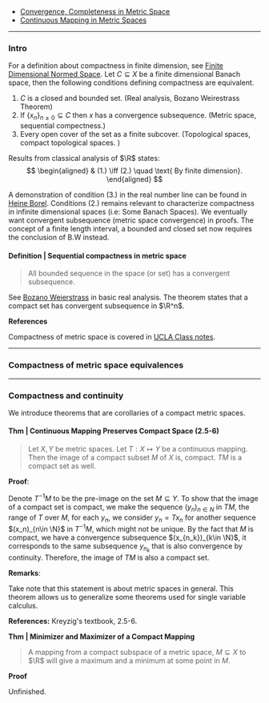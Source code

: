- [Convergence, Completeness in Metric Space](Convergence,%20Completeness%20in%20Metric%20Space.md)
- [Continuous Mapping in Metric Spaces](Continuous%20Mapping%20in%20Metric%20Spaces.md)

---
### **Intro**

For a definition about compactness in finite dimension, see [Finite Dimensional Normed Space](Finite%20Dimensional%20Normed%20Space.md). 
Let $C\subseteq X$ be a finite dimensional Banach space, then the following conditions defining compactness are equivalent. 
1. $C$ is a closed and bounded set. (Real analysis, Bozano Weirestrass Theorem)
2. If $\{x_n\}_{n \ge 0} \subseteq C$ then $x$ has a convergence subsequence. (Metric space, sequential compectness.)
3. Every open cover of the set as a finite subcover. (Topological spaces, compact topological spaces. )

Results from classical analysis of $\R$ states: 
$$
\begin{aligned}
    & (1.) \iff (2.) \quad \text{ By finite dimension}. 
\end{aligned}
$$ 

A demonstration of condition (3.) in the real number line can be found in [Heine Borel](../../MATH%20000%20Math%20Essential/Analysis/Heine%20Borel.md). 
Conditions (2.) remains relevant to characterize compactness in infinite dimensional spaces (i.e: Some Banach Spaces). 
We eventually want convergent subsequence (metric space convergence) in proofs. 
The concept of a finite length interval, a bounded and closed set now requires the conclusion of B.W instead. 


#### **Definition | Sequential compactness in metric space**
> All bounded sequence in the space (or set) has a convergent subsequence. 

See [Bozano Weierstrass](../../MATH%20000%20Math%20Essential/Analysis/Bozano%20Weierstrass.md) in basic real analysis. 
The theorem states that a compact set has convergent subsequence in $\R^n$.


**References**

Compactness of metric space is covered in [UCLA Class notes](https://www.ucl.ac.uk/~ucahad0/3103_handout_2.pdf). 

---
### **Compactness of metric space equivalences**



---
### **Compactness and continuity**

We introduce theorems that are corollaries of a compact metric spaces. 

#### **Thm | Continuous Mapping Preserves Compact Space (2.5-6)**
> Let $X, Y$ be metric spaces. Let $T: X \mapsto Y$ be a continuous mapping. Then the image of a compact subset $M$ of $X$ is, compact. $TM$ is a compact set as well. 

**Proof**: 

Denote $T^{-1}M$ to be the pre-image on the set $M\subseteq Y$. To show that the image of a compact set is compact, we make the sequence $(y_n)_{n\in N}$ in $TM$, the range of $T$ over $M$, for each $y_n$, we consider $y_n = Tx_n$ for another sequence $(x_n)_{n\in \N}$ in $T^{-1}M$, which might not be unique. By the fact that $M$ is compact, we have a convergence subsequence $(x_{n_k})_{k\in \N}$, it corresponds to the same subsequence $y_{n_k}$ that is also convergence by continuity. Therefore, the image of $TM$ is also a compact set. 

**Remarks**: 

Take note that this statement is about metric spaces in general. This theorem allows us to generalize some theorems used for single variable calculus. 

**References:** Kreyzig's textbook, 2.5-6. 

**Thm | Minimizer and Maximizer of a Compact Mapping**
> A mapping from a compact subspace of a metric space, $M\subseteq X$ to $\R$ will give a maximum and a minimum at some point in $M$. 

**Proof**

Unfinished. 

